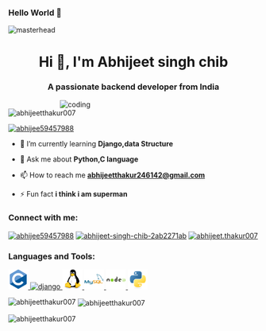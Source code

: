 ### Hello World 👋
![masterhead](https://tenor.com/view/code-coding-programming-computer-science-programming-language-gif-16596559.gif)

<h1 align="center">Hi 👋, I'm Abhijeet singh chib</h1>
<h3 align="center">A passionate backend developer from India</h3>
<img align="right" alt="coding" width="400" src="https://cdn.dribbble.com/users/1162077/screenshots/3848914/programmer.gif">

<p align="left"> <img src="https://komarev.com/ghpvc/?username=abhijeetthakur007&label=Profile%20views&color=0e75b6&style=flat" alt="abhijeetthakur007" /> </p>

<p align="left"> <a href="https://twitter.com/abhijee59457988" target="blank"><img src="https://img.shields.io/twitter/follow/abhijee59457988?logo=twitter&style=for-the-badge" alt="abhijee59457988" /></a> </p>

- 🌱 I’m currently learning **Django,data Structure**

- 💬 Ask me about **Python,C language**

- 📫 How to reach me **abhijeetthakur246142@gmail.com**

- ⚡ Fun fact **i think i am superman**

<h3 align="left">Connect with me:</h3>
<p align="left">
<a href="https://twitter.com/abhijee59457988" target="blank"><img align="center" src="https://raw.githubusercontent.com/rahuldkjain/github-profile-readme-generator/master/src/images/icons/Social/twitter.svg" alt="abhijee59457988" height="30" width="40" /></a>
<a href="https://linkedin.com/in/abhijeet-singh-chib-2ab2271ab" target="blank"><img align="center" src="https://raw.githubusercontent.com/rahuldkjain/github-profile-readme-generator/master/src/images/icons/Social/linked-in-alt.svg" alt="abhijeet-singh-chib-2ab2271ab" height="30" width="40" /></a>
<a href="https://instagram.com/abhijeet.thakur007" target="blank"><img align="center" src="https://raw.githubusercontent.com/rahuldkjain/github-profile-readme-generator/master/src/images/icons/Social/instagram.svg" alt="abhijeet.thakur007" height="30" width="40" /></a>
</p>

<h3 align="left">Languages and Tools:</h3>
<p align="left"> <a href="https://www.cprogramming.com/" target="_blank" rel="noreferrer"> <img src="https://raw.githubusercontent.com/devicons/devicon/master/icons/c/c-original.svg" alt="c" width="40" height="40"/> </a> <a href="https://www.djangoproject.com/" target="_blank" rel="noreferrer"> <img src="https://cdn.worldvectorlogo.com/logos/django.svg" alt="django" width="40" height="40"/> </a> <a href="https://www.linux.org/" target="_blank" rel="noreferrer"> <img src="https://raw.githubusercontent.com/devicons/devicon/master/icons/linux/linux-original.svg" alt="linux" width="40" height="40"/> </a> <a href="https://www.mysql.com/" target="_blank" rel="noreferrer"> <img src="https://raw.githubusercontent.com/devicons/devicon/master/icons/mysql/mysql-original-wordmark.svg" alt="mysql" width="40" height="40"/> </a> <a href="https://nodejs.org" target="_blank" rel="noreferrer"> <img src="https://raw.githubusercontent.com/devicons/devicon/master/icons/nodejs/nodejs-original-wordmark.svg" alt="nodejs" width="40" height="40"/> </a> <a href="https://www.python.org" target="_blank" rel="noreferrer"> <img src="https://raw.githubusercontent.com/devicons/devicon/master/icons/python/python-original.svg" alt="python" width="40" height="40"/> </a> </p>

<p><img align="left" src="https://github-readme-stats.vercel.app/api/top-langs?username=abhijeetthakur007&show_icons=true&locale=en&layout=compact" alt="abhijeetthakur007" /></p>

<p>&nbsp;<img align="center" src="https://github-readme-stats.vercel.app/api?username=abhijeetthakur007&show_icons=true&locale=en" alt="abhijeetthakur007" /></p>

<p><img align="center" src="https://github-readme-streak-stats.herokuapp.com/?user=abhijeetthakur007&" alt="abhijeetthakur007" /></p>


